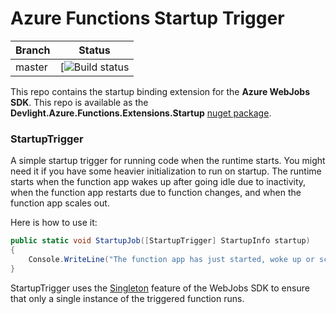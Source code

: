﻿Azure Functions Startup Trigger
===

|Branch|Status|
|---|---|
|master|[![Build status](https://dev.azure.com/devlight/azure-functions-extensions-startup/_apis/build/status/eugenpodaru.azure-functions-extensions-startup?branchName=master)|


This repo contains the startup binding extension for the **Azure WebJobs SDK**. This repo is available as the **Devlight.Azure.Functions.Extensions.Startup** [nuget package](http://www.nuget.org/packages/Devlight.Azure.Functions.Extensions.Startup).

### StartupTrigger

A simple startup trigger for running code when the runtime starts. You might need it if you have some heavier initialization to run on startup. 
The runtime starts when the function app wakes up after going idle due to inactivity, when the function app restarts due to function changes, and when the function app scales out.

Here is how to use it:

```csharp
public static void StartupJob([StartupTrigger] StartupInfo startup)
{
    Console.WriteLine("The function app has just started, woke up or scaled out!");
}
```
StartupTrigger uses the [Singleton](https://github.com/Azure/azure-webjobs-sdk/wiki/Singleton) feature of the WebJobs SDK to ensure that only a single instance of the triggered function runs.